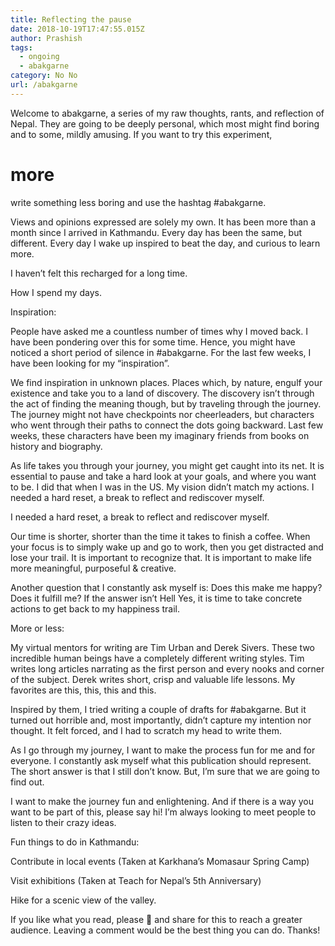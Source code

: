 ```yaml
---
title: Reflecting the pause
date: 2018-10-19T17:47:55.015Z
author: Prashish
tags:
  - ongoing
  - abakgarne
category: No No
url: /abakgarne
---
```

Welcome to abakgarne, a series of my raw thoughts, rants, and reflection of Nepal. They are going to be deeply personal, which most might find boring and to some, mildly amusing. If you want to try this experiment, 
# more 
write something less boring and use the hashtag #abakgarne.

Views and opinions expressed are solely my own. It has been more than a month since I arrived in Kathmandu. Every day has been the same, but different. Every day I wake up inspired to beat the day, and curious to learn more.

I haven’t felt this recharged for a long time.

How I spend my days.

Inspiration:

People have asked me a countless number of times why I moved back. I have been pondering over this for some time. Hence, you might have noticed a short period of silence in #abakgarne. For the last few weeks, I have been looking for my “inspiration”.

We find inspiration in unknown places. Places which, by nature, engulf your existence and take you to a land of discovery. The discovery isn’t through the act of finding the meaning though, but by traveling through the journey. The journey might not have checkpoints nor cheerleaders, but characters who went through their paths to connect the dots going backward. Last few weeks, these characters have been my imaginary friends from books on history and biography.

As life takes you through your journey, you might get caught into its net. It is essential to pause and take a hard look at your goals, and where you want to be. I did that when I was in the US. My vision didn’t match my actions. I needed a hard reset, a break to reflect and rediscover myself.

I needed a hard reset, a break to reflect and rediscover myself.

Our time is shorter, shorter than the time it takes to finish a coffee. When your focus is to simply wake up and go to work, then you get distracted and lose your trail. It is important to recognize that. It is important to make life more meaningful, purposeful & creative.

Another question that I constantly ask myself is: Does this make me happy? Does it fulfill me? If the answer isn’t Hell Yes, it is time to take concrete actions to get back to my happiness trail.

More or less:

My virtual mentors for writing are Tim Urban and Derek Sivers. These two incredible human beings have a completely different writing styles. Tim writes long articles narrating as the first person and every nooks and corner of the subject. Derek writes short, crisp and valuable life lessons. My favorites are this, this, this and this.

Inspired by them, I tried writing a couple of drafts for #abakgarne. But it turned out horrible and, most importantly, didn’t capture my intention nor thought. It felt forced, and I had to scratch my head to write them.

As I go through my journey, I want to make the process fun for me and for everyone. I constantly ask myself what this publication should represent. The short answer is that I still don’t know. But, I’m sure that we are going to find out.

I want to make the journey fun and enlightening. And if there is a way you want to be part of this, please say hi! I’m always looking to meet people to listen to their crazy ideas.

Fun things to do in Kathmandu:

Contribute in local events (Taken at Karkhana’s Momasaur Spring Camp)

Visit exhibitions (Taken at Teach for Nepal’s 5th Anniversary)

Hike for a scenic view of the valley.

If you like what you read, please 👏 and share for this to reach a greater audience. Leaving a comment would be the best thing you can do. Thanks!
